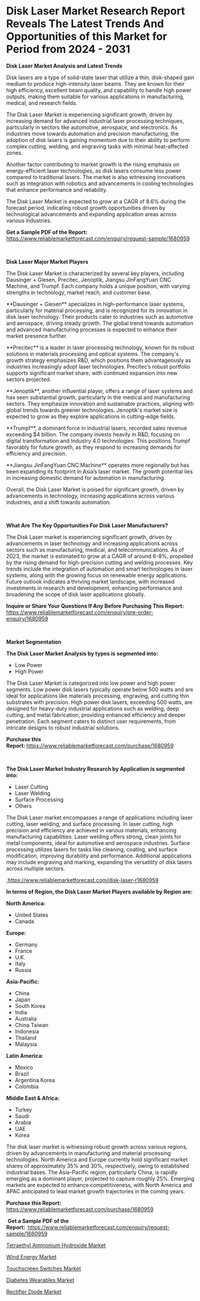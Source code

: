 <p><h1>Disk Laser Market Research Report Reveals The Latest Trends And Opportunities of this Market for Period from 2024 - 2031</h1></p><p><strong>Disk Laser Market Analysis and Latest Trends</strong></p>
<p><p>Disk lasers are a type of solid-state laser that utilize a thin, disk-shaped gain medium to produce high-intensity laser beams. They are known for their high efficiency, excellent beam quality, and capability to handle high power outputs, making them suitable for various applications in manufacturing, medical, and research fields.</p><p>The Disk Laser Market is experiencing significant growth, driven by increasing demand for advanced industrial laser processing techniques, particularly in sectors like automotive, aerospace, and electronics. As industries move towards automation and precision manufacturing, the adoption of disk lasers is gaining momentum due to their ability to perform complex cutting, welding, and engraving tasks with minimal heat-affected zones.</p><p>Another factor contributing to market growth is the rising emphasis on energy-efficient laser technologies, as disk lasers consume less power compared to traditional lasers. The market is also witnessing innovations such as integration with robotics and advancements in cooling technologies that enhance performance and reliability.</p><p>The Disk Laser Market is expected to grow at a CAGR of 8.6% during the forecast period, indicating robust growth opportunities driven by technological advancements and expanding application areas across various industries.</p></p>
<p><strong>Get a Sample PDF of the Report:&nbsp;</strong> <a href="https://www.reliablemarketforecast.com/enquiry/request-sample/1680959?utm_campaign=1159&utm_medium=2&utm_source=Github&utm_content=ia&utm_term=18112024&utm_id=disk-laser">https://www.reliablemarketforecast.com/enquiry/request-sample/1680959</a></p>
<p>&nbsp;</p>
<p><strong>Disk Laser Major Market Players</strong></p>
<p><p>The Disk Laser Market is characterized by several key players, including Dausinger + Giesen, Precitec, Jenoptik, Jiangsu JinFangYuan CNC Machine, and Trumpf. Each company holds a unique position, with varying strengths in technology, market reach, and customer base.</p><p>**Dausinger + Giesen** specializes in high-performance laser systems, particularly for material processing, and is recognized for its innovation in disk laser technology. Their products cater to industries such as automotive and aerospace, driving steady growth. The global trend towards automation and advanced manufacturing processes is expected to enhance their market presence further.</p><p>**Precitec** is a leader in laser processing technology, known for its robust solutions in materials processing and optical systems. The company's growth strategy emphasizes R&D, which positions them advantageously as industries increasingly adopt laser technologies. Precitec’s robust portfolio supports significant market share, with continued expansion into new sectors projected.</p><p>**Jenoptik**, another influential player, offers a range of laser systems and has seen substantial growth, particularly in the medical and manufacturing sectors. They emphasize innovation and sustainable practices, aligning with global trends towards greener technologies. Jenoptik's market size is expected to grow as they explore applications in cutting-edge fields.</p><p>**Trumpf**, a dominant force in industrial lasers, recorded sales revenue exceeding $4 billion. The company invests heavily in R&D, focusing on digital transformation and Industry 4.0 technologies. This positions Trumpf favorably for future growth, as they respond to increasing demands for efficiency and precision.</p><p>**Jiangsu JinFangYuan CNC Machine** operates more regionally but has been expanding its footprint in Asia’s laser market. The growth potential lies in increasing domestic demand for automation in manufacturing.</p><p>Overall, the Disk Laser Market is poised for significant growth, driven by advancements in technology, increasing applications across various industries, and a shift towards automation.</p></p>
<p>&nbsp;</p>
<p><strong>What Are The Key Opportunities For Disk Laser Manufacturers?</strong></p>
<p><p>The Disk Laser market is experiencing significant growth, driven by advancements in laser technology and increasing applications across sectors such as manufacturing, medical, and telecommunications. As of 2023, the market is estimated to grow at a CAGR of around 6-8%, propelled by the rising demand for high-precision cutting and welding processes. Key trends include the integration of automation and smart technologies in laser systems, along with the growing focus on renewable energy applications. Future outlook indicates a thriving market landscape, with increased investments in research and development, enhancing performance and broadening the scope of disk laser applications globally.</p></p>
<p><strong>Inquire or Share Your Questions If Any Before Purchasing This Report:</strong> <a href="https://www.reliablemarketforecast.com/enquiry/pre-order-enquiry/1680959?utm_campaign=1159&utm_medium=2&utm_source=Github&utm_content=ia&utm_term=18112024&utm_id=disk-laser">https://www.reliablemarketforecast.com/enquiry/pre-order-enquiry/1680959</a></p>
<p>&nbsp;</p>
<p><strong>Market Segmentation</strong></p>
<p><strong>The Disk Laser Market Analysis by types is segmented into:</strong></p>
<p><ul><li>Low Power</li><li>High Power</li></ul></p>
<p><p>The Disk Laser Market is categorized into low power and high power segments. Low power disk lasers typically operate below 500 watts and are ideal for applications like materials processing, engraving, and cutting thin substrates with precision. High power disk lasers, exceeding 500 watts, are designed for heavy-duty industrial applications such as welding, deep cutting, and metal fabrication, providing enhanced efficiency and deeper penetration. Each segment caters to distinct user requirements, from intricate designs to robust industrial solutions.</p></p>
<p><strong>Purchase this Report:&nbsp;</strong><a href="https://www.reliablemarketforecast.com/purchase/1680959?utm_campaign=1159&utm_medium=2&utm_source=Github&utm_content=ia&utm_term=18112024&utm_id=disk-laser">https://www.reliablemarketforecast.com/purchase/1680959</a></p>
<p>&nbsp;</p>
<p><strong>The Disk Laser Market Industry Research by Application is segmented into:</strong></p>
<p><ul><li>Laser Cutting</li><li>Laser Welding</li><li>Surface Processing</li><li>Others</li></ul></p>
<p><p>The Disk Laser market encompasses a range of applications including laser cutting, laser welding, and surface processing. In laser cutting, high precision and efficiency are achieved in various materials, enhancing manufacturing capabilities. Laser welding offers strong, clean joints for metal components, ideal for automotive and aerospace industries. Surface processing utilizes lasers for tasks like cleaning, coating, and surface modification, improving durability and performance. Additional applications may include engraving and marking, expanding the versatility of disk lasers across multiple sectors.</p></p>
<p><a href="https://www.reliablemarketforecast.com/disk-laser-r1680959?utm_campaign=1159&utm_medium=2&utm_source=Github&utm_content=ia&utm_term=18112024&utm_id=disk-laser">&nbsp;https://www.reliablemarketforecast.com/disk-laser-r1680959</a></p>
<p><strong>In terms of Region, the Disk Laser Market Players available by Region are:</strong></p>
<p>
    <p> <strong> North America: </strong>
        <ul>
            <li>United States</li>
            <li>Canada</li>
        </ul>
        </p> 
    <p> <strong> Europe: </strong>
        <ul>
            <li>Germany</li>
            <li>France</li>
            <li>U.K.</li>
            <li>Italy</li>
            <li>Russia</li>
        </ul>
        </p> 
    <p> <strong> Asia-Pacific: </strong>
        <ul>
            <li>China</li>
            <li>Japan</li>
            <li>South Korea</li>
            <li>India</li>
            <li>Australia</li>
            <li>China Taiwan</li>
            <li>Indonesia</li>
            <li>Thailand</li>
            <li>Malaysia</li>
        </ul>
        </p> 
    <p> <strong> Latin America: </strong>
        <ul>
            <li>Mexico</li>
            <li>Brazil</li>
            <li>Argentina Korea</li>
            <li>Colombia</li>
        </ul>
        </p> 
    <p> <strong> Middle East & Africa: </strong>
        <ul>
            <li>Turkey</li>
            <li>Saudi</li>
            <li>Arabia</li>
            <li>UAE</li>
            <li>Korea</li>
        </ul>
    </p>
    </p>
<p><p>The disk laser market is witnessing robust growth across various regions, driven by advancements in manufacturing and material processing technologies. North America and Europe currently hold significant market shares of approximately 35% and 30%, respectively, owing to established industrial bases. The Asia-Pacific region, particularly China, is rapidly emerging as a dominant player, projected to capture roughly 25%. Emerging markets are expected to enhance competitiveness, with North America and APAC anticipated to lead market growth trajectories in the coming years.</p></p>
<p><strong>Purchase this Report: </strong><a href="https://www.reliablemarketforecast.com/purchase/1680959?utm_campaign=1159&utm_medium=2&utm_source=Github&utm_content=ia&utm_term=18112024&utm_id=disk-laser">https://www.reliablemarketforecast.com/purchase/1680959</a></p>
<p>&nbsp;<strong>Get a Sample PDF of the Report:&nbsp;&nbsp;</strong><a href="https://www.reliablemarketforecast.com/enquiry/request-sample/1680959?utm_campaign=1159&utm_medium=2&utm_source=Github&utm_content=ia&utm_term=18112024&utm_id=disk-laser">https://www.reliablemarketforecast.com/enquiry/request-sample/1680959</a></p>
<p><strong></strong></p>
<p><p><a href="https://issuu.com/reportprime-2/docs/tetraethyl-ammonium-hydroxide-marke_dc2f534bc29845?utm_campaign=1159&utm_medium=2&utm_source=Github&utm_content=ia&utm_term=18112024&utm_id=disk-laser">Tetraethyl Ammonium Hydroxide Market</a></p><p><a href="https://github.com/ChiragRP21/Market-Research-Report-List-6/blob/main/wind-energy-market.md?utm_campaign=1159&utm_medium=2&utm_source=Github&utm_content=ia&utm_term=18112024&utm_id=disk-laser">Wind Energy Market</a></p><p><a href="https://www.linkedin.com/pulse/global-touchscreen-switches-market-forecast-year-2024--lmnuf?utm_campaign=1159&utm_medium=2&utm_source=Github&utm_content=ia&utm_term=18112024&utm_id=disk-laser">Touchscreen Switches Market</a></p><p><a href="https://issuu.com/reportprime-2/docs/diabetes-wearables-market-size-2030_1fcca1aff8b916?utm_campaign=1159&utm_medium=2&utm_source=Github&utm_content=ia&utm_term=18112024&utm_id=disk-laser">Diabetes Wearables Market</a></p><p><a href="https://www.linkedin.com/pulse/navigating-global-rectifier-diode-market-landscape-trends-pnyif?utm_campaign=1159&utm_medium=2&utm_source=Github&utm_content=ia&utm_term=18112024&utm_id=disk-laser">Rectifier Diode Market</a></p></p>